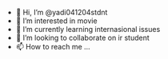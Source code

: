 - 👋 Hi, I’m @yadi041204stdnt
- 👀 I’m interested in movie
- 🌱 I’m currently learning internasional issues
- 💞️ I’m looking to collaborate on ir student
- 📫 How to reach me ...

<!---
yadi041204stdnt/yadi041204stdnt is a ✨ special ✨ repository because its `README.md` (this file) appears on your GitHub profile.
You can click the Preview link to take a look at your changes.
--->
